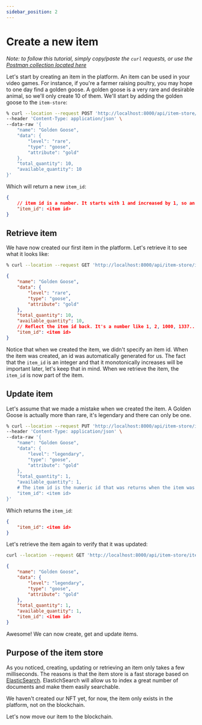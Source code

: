 ```yaml
---
sidebar_position: 2
---
```


# Create a new item

_Note: to follow this tutorial, simply copy/paste the `curl` requests, or use the [Postman collection located here](https://github.com/jwa-lab/item-store/blob/main/postman_collection/JWA%20Platform%20-%20Item%20Store.postman_collection.json)_

Let's start by creating an item in the platform. An item can be used in your video games. For instance,
if you're a farmer raising poultry, you may hope to one day find a golden goose. A golden goose is a very rare and desirable animal,
so we'll only create 10 of them. We'll start by adding the golden goose to the `item-store`:

```bash
% curl --location --request POST 'http://localhost:8000/api/item-store/item' \
--header 'Content-Type: application/json' \
--data-raw '{
    "name": "Golden Goose",
    "data": {
        "level": "rare",
        "type": "goose",
        "attribute": "gold"
    },
    "total_quantity": 10,
    "available_quantity": 10
}'
```

Which will return a new `item_id`:

```json
{
    // item id is a number. It starts with 1 and increased by 1, so an item id looks like 1, 2, 1000, 1337...
    "item_id": <item id>
}
```

## Retrieve item

We have now created our first item in the platform. Let's retrieve it to see what it looks like:

```bash
% curl --location --request GET 'http://localhost:8000/api/item-store/item/<item id>'
```

```json
{
    "name": "Golden Goose",
    "data": {
        "level": "rare",
        "type": "goose",
        "attribute": "gold"
    },
    "total_quantity": 10,
    "available_quantity": 10,
    // Reflect the item id back. It's a number like 1, 2, 1000, 1337..
    "item_id": <item id>
}
```

Notice that when we created the item, we didn't specify an item id.
When the item was created, an id was automatically generated for us.
The fact that the `item_id` is an integer and that it monotonically increases will be important later, let's keep that in mind.
When we retrieve the item, the `item_id` is now part of the item.

## Update item

Let's assume that we made a mistake when we created the item. A Golden Goose is actually more than rare, it's legendary and there can only be one.

```bash
% curl --location --request PUT 'http://localhost:8000/api/item-store/item/1' \
--header 'Content-Type: application/json' \
--data-raw '{
    "name": "Golden Goose",
    "data": {
        "level": "legendary",
        "type": "goose",
        "attribute": "gold"
    },
    "total_quantity": 1,
    "available_quantity": 1,
    # The item id is the numeric id that was returns when the item was first created. it looks like 1, 2, 1000, 1337..
    "item_id": <item id>
}'
```

Which returns the `item_id`:

```json
{
    "item_id": <item id>
}
```

Let's retrieve the item again to verify that it was updated:

```bash
curl --location --request GET 'http://localhost:8000/api/item-store/item/<item id>'
```

```json
{
    "name": "Golden Goose",
    "data": {
        "level": "legendary",
        "type": "goose",
        "attribute": "gold"
    },
    "total_quantity": 1,
    "available_quantity": 1,
    "item_id": <item id>
}
```

Awesome! We can now create, get and update items.

## Purpose of the item store

As you noticed, creating, updating or retrieving an item only takes a few milliseconds.
The reasons is that the item store is a fast storage based on [ElasticSearch](https://www.elastic.co/). ElastichSearch will allow us
to index a great number of documents and make them easily searchable.

We haven't created our NFT yet, for now, the item only exists in the platform, not on the blockchain.

Let's now move our item to the blockchain.

